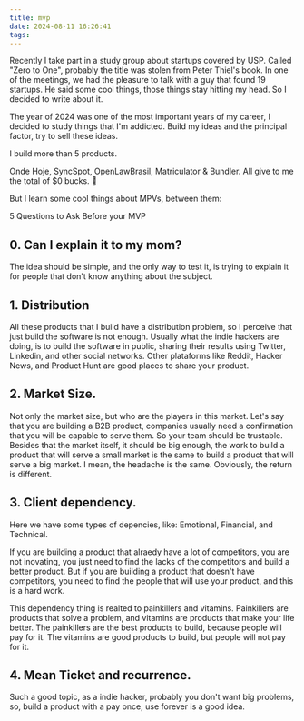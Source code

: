 ```yaml
---
title: mvp
date: 2024-08-11 16:26:41
tags:
---
```


Recently I take part in a study group about startups covered by USP. Called "Zero to One", probably the title was stolen from Peter Thiel's book. In one of the meetings, we had the pleasure to talk with a guy that found 19 startups. He said some cool things, those things stay hitting my head. So I decided to write about it.

The year of 2024 was one of the most important years of my career, I decided to study things that I'm addicted. Build my ideas and the principal factor, try to sell these ideas.

I build more than 5 products.

Onde Hoje, SyncSpot, OpenLawBrasil, Matriculator & Bundler. All give to me the total of $0 bucks. 🫠

But I learn some cool things about MPVs, between them:

5 Questions to Ask Before your MVP

## 0. Can I explain it to my mom?

The idea should be simple, and the only way to test it, is trying to explain it for people that don't know anything about the subject.

## 1. Distribution

All these products that I build have a distribution problem, so I perceive that just build the software is not enough. Usually what the indie hackers are doing, is to build the software in public, sharing their results using Twitter, Linkedin, and other social networks. Other plataforms like Reddit, Hacker News, and Product Hunt are good places to share your product.

## 2. Market Size.

Not only the market size, but who are the players in this market. Let's say that you are building a B2B product, companies usually need a confirmation that you will be capable to serve them. So your team should be trustable. Besides that the market itself, it should be big enough, the work to build a product that will serve a small market is the same to build a product that will serve a big market. I mean, the headache is the same. Obviously, the return is different.

## 3. Client dependency.

Here we have some types of depencies, like: Emotional, Financial, and Technical.

If you are building a product that alraedy have a lot of competitors, you are not inovating, you just need to find the lacks of the competitors and build a better product. But if you are building a product that doesn't have competitors, you need to find the people that will use your product, and this is a hard work.

This dependency thing is realted to painkillers and vitamins. Painkillers are products that solve a problem, and vitamins are products that make your life better. The painkillers are the best products to build, because people will pay for it. The vitamins are good products to build, but people will not pay for it.

## 4. Mean Ticket and recurrence.

Such a good topic, as a indie hacker, probably you don't want big problems, so, build a product with a pay once, use forever is a good idea.
